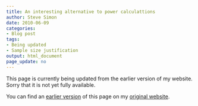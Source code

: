 ```yaml
---
title: An interesting alternative to power calculattions
author: Steve Simon
date: 2010-06-09
categories:
- Blog post
tags:
- Being updated
- Sample size justification
output: html_document
page_update: no
---
```


This page is currently being updated from the earlier version of my website. Sorry that it is not yet fully available.

<!---More--->

You can find an [earlier version][sim1] of this page on my [original website][sim2].

[sim1]: http://www.pmean.com/10/aipe.html
[sim2]: http://www.pmean.com/original_site.html
